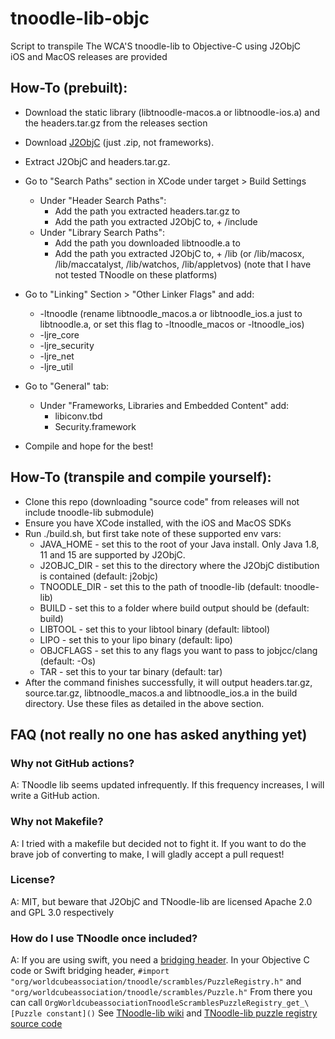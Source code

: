 # tnoodle-lib-objc

Script to transpile The WCA'S tnoodle-lib to Objective-C using J2ObjC    
iOS and MacOS releases are provided

## How-To (prebuilt):
 - Download the static library (libtnoodle-macos.a or libtnoodle-ios.a) and the headers.tar.gz from the releases section
 - Download [J2ObjC](https://github.com/google/j2objc) (just .zip, not frameworks).
 - Extract J2ObjC and headers.tar.gz.
 - Go to "Search Paths" section in XCode under target > Build Settings
   - Under "Header Search Paths":
     - Add the path you extracted headers.tar.gz to
     - Add the path you extracted J2ObjC to, + /include
   - Under "Library Search Paths":
     - Add the path you downloaded libtnoodle.a to
     - Add the path you extracted J2ObjC to, + /lib (or /lib/macosx, /lib/maccatalyst, /lib/watchos, /lib/appletvos) (note that I have not tested TNoodle on these platforms)
 - Go to "Linking" Section > "Other Linker Flags" and add:
   - -ltnoodle (rename libtnoodle_macos.a or libtnoodle_ios.a just to libtnoodle.a, or set this flag to -ltnoodle_macos or -ltnoodle_ios)
   - -ljre_core
   - -ljre_security
   - -ljre_net
   - -ljre_util
 - Go to "General" tab:
    - Under "Frameworks, Libraries and Embedded Content" add:
      - libiconv.tbd
      - Security.framework

 - Compile and hope for the best!

## How-To (transpile and compile yourself):
 - Clone this repo (downloading "source code" from releases will not include tnoodle-lib submodule)
 - Ensure you have XCode installed, with the iOS and MacOS SDKs
 - Run ./build.sh, but first take note of these supported env vars:
   - JAVA_HOME - set this to the root of your Java install. Only Java 1.8, 11 and 15 are supported by J2ObjC.
   - J2OBJC_DIR - set this to the directory where the J2ObjC distibution is contained (default: j2objc)
   - TNOODLE_DIR - set this to the path of tnoodle-lib (default: tnoodle-lib)
   - BUILD - set this to a folder where build output should be (default: build)
   - LIBTOOL - set this to your libtool binary (default: libtool)
   - LIPO - set this to your lipo binary (default: lipo)
   - OBJCFLAGS - set this to any flags you want to pass to jobjcc/clang (default: -Os)
   - TAR - set this to your tar binary (default: tar)
 - After the command finishes successfully, it will output headers.tar.gz, source.tar.gz, libtnoodle_macos.a and libtnoodle_ios.a in the build directory. Use these files as detailed in the above section.

## FAQ (not really no one has asked anything yet)
### Why not GitHub actions?
A: TNoodle lib seems updated infrequently. If this frequency increases, I will write a GitHub action.
### Why not Makefile?
A: I tried with a makefile but decided not to fight it. If you want to do the brave job of converting to make, I will gladly accept a pull request!
### License?
A: MIT, but beware that J2ObjC and TNoodle-lib are licensed Apache 2.0 and GPL 3.0 respectively
### How do I use TNoodle once included?
A: If you are using swift, you need a [bridging header](https://developer.apple.com/documentation/swift/imported_c_and_objective-c_apis/importing_objective-c_into_swift).
In your Objective C code or Swift bridging header, `#import "org/worldcubeassociation/tnoodle/scrambles/PuzzleRegistry.h"` and `"org/worldcubeassociation/tnoodle/scrambles/Puzzle.h"`
From there you can call `OrgWorldcubeassociationTnoodleScramblesPuzzleRegistry_get_\[Puzzle constant]()`
See [TNoodle-lib wiki](https://github.com/thewca/tnoodle-lib/wiki/Using-TNoodle-lib-in-your-application) and [TNoodle-lib puzzle registry source code](https://github.com/thewca/tnoodle-lib/blob/master/scrambles/src/main/java/org/worldcubeassociation/tnoodle/scrambles/PuzzleRegistry.java)
